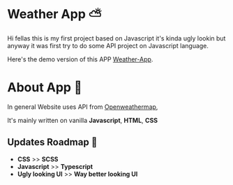 # Weather App ⛅

Hi fellas this is my first project based on Javascript it's kinda ugly lookin but anyway it was first try to do some API project on Javascript language. 

Here's the demo version of this APP [Weather-App](https://nitchweather.netlify.app).

# About App 📝

In general Website uses API from [Openweathermap](https://openweathermap.org/api), 

It's mainly written on vanilla **Javascript**, **HTML**, **CSS** 


## Updates Roadmap 📎

* **CSS** >> **SCSS**
* **Javascript** >> **Typescript**
* **Ugly looking UI** >> **Way better looking UI**